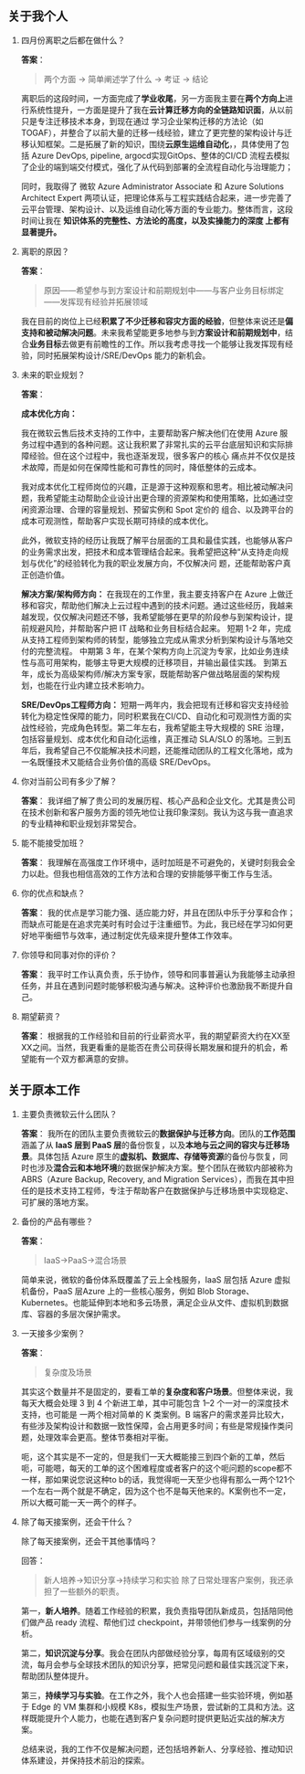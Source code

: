 ## 关于我个人
1. 四月份离职之后都在做什么？
    
    **答案**：
    > 两个方面 → 简单阐述学了什么 → 考证 → 结论
   
    离职后的这段时间，一方面完成了**学业收尾**，另一方面我主要在**两个方向上**进行系统性提升，一方面是提升了我在**云计算迁移方向的全链路知识面**，从以前只是专注迁移技术本身，到现在通过 学习企业架构迁移的方法论（如TOGAF），并整合了以前大量的迁移一线经验，建立了更完整的架构设计与迁移认知框架。二是拓展了新的知识，围绕**云原生运维自动化**，，具体使用了包括 Azure DevOps, pipeline, argocd实现GitOps、整体的CI/CD 流程去模拟了企业的端到端交付模式，强化了从代码到部署的全流程自动化与治理能力；

    同时，我取得了 微软 Azure Administrator Associate 和 Azure Solutions Architect Expert 两项认证，把理论体系与工程实践结合起来，进一步完善了云平台管理、架构设计、以及运维自动化等方面的专业能力。整体而言，这段时间让我在 **知识体系的完整性、方法论的高度，以及实操能力的深度 上都有显著提升。**


2. 离职的原因？

    **答案**：
    > 原因——希望参与到方案设计和前期规划中——与客户业务目标绑定——发挥现有经验并拓展领域
    
    我在目前的岗位上已经**积累了不少迁移和容灾方面的经验**，但整体来说还是**偏支持和被动解决问题**。未来我希望能更多地参与到**方案设计和前期规划中**，结合**业务目标**去做更有前瞻性的工作。所以我考虑寻找一个能够让我发挥现有经验，同时拓展架构设计/SRE/DevOps 能力的新机会。

3. 未来的职业规划？

    **答案**：

    **成本优化方向：**
   
   我在微软云售后技术支持的工作中，主要帮助客户解决他们在使用 Azure 服务过程中遇到的各种问题。这让我积累了非常扎实的云平台底层知识和实际排障经验。但在这个过程中，我也逐渐发现，很多客户的核心    痛点并不仅仅是技术故障，而是如何在保障性能和可靠性的同时，降低整体的云成本。

    我对成本优化工程师岗位的兴趣，正是源于这种观察和思考。相比被动解决问题，我希望能主动帮助企业设计出更合理的资源架构和使用策略，比如通过空闲资源治理、合理的容量规划、预留实例和 Spot 定价的    组合、以及跨平台的成本可观测性，帮助客户实现长期可持续的成本优化。

    此外，微软支持的经历让我既了解平台层面的工具和最佳实践，也能够从客户的业务需求出发，把技术和成本管理结合起来。我希望把这种“从支持走向规划与优化”的经验转化为我的职业发展方向，不仅解决问    题，还能帮助客户真正创造价值。
   
    **解决方案/架构师方向：**
    在我现在的工作里，我主要支持客户在 Azure 上做迁移和容灾，帮助他们解决上云过程中遇到的技术问题。通过这些经历，我越来越发现，仅仅解决问题还不够，我希望能够在更早的阶段参与到架构设计，提前规避风险，并帮助客户把 IT 战略和业务目标结合起来。
    短期 1-2 年，完成从支持工程师到架构师的转型，能够独立完成从需求分析到架构设计与落地交付的完整流程。
    中期第 3 年，在某个架构方向上沉淀为专家，比如业务连续性与高可用架构，能够主导更大规模的迁移项目，并输出最佳实践。
    到第五年，成长为高级架构师/解决方案专家，既能帮助客户做战略层面的架构规划，也能在行业内建立技术影响力。

    **SRE/DevOps工程师方向：**
    短期一两年内，我会把现有迁移和容灾支持经验转化为稳定性保障的能力，同时积累我在CI/CD、自动化和可观测性方面的实战性经验，完成角色转型。第二年左右，我希望能主导大规模的 SRE 治理，包括容量规划、成本优化和自动化运维，真正推动 SLA/SLO 的落地。三到五年后，我希望自己不仅能解决技术问题，还能推动团队的工程文化落地，成为一名既懂技术又能结合业务价值的高级 SRE/DevOps。

5. 你对当前公司有多少了解？
    
    **答案**：
    我详细了解了贵公司的发展历程、核心产品和企业文化。尤其是贵公司在技术创新和客户服务方面的领先地位让我印象深刻。我认为这与我一直追求的专业精神和职业规划非常契合。

6. 能不能接受加班？
    
    **答案**：
    我理解在高强度工作环境中，适时加班是不可避免的，关键时刻我会全力以赴。但我也相信高效的工作方法和合理的安排能够平衡工作与生活。

7. 你的优点和缺点？
    
    **答案**：
    我的优点是学习能力强、适应能力好，并且在团队中乐于分享和合作；而缺点可能是在追求完美时有时会过于注重细节。为此，我已经在学习如何更好地平衡细节与效率，通过制定优先级来提升整体工作效率。
    
6. 你领导和同事对你的评价？

    **答案**：
    我平时工作认真负责，乐于协作，领导和同事普遍认为我能够主动承担任务，并且在遇到问题时能够积极沟通与解决。这种评价也激励我不断提升自己。

7. 期望薪资？

    **答案**：
    根据我的工作经验和目前的行业薪资水平，我的期望薪资大约在XX至XX之间。当然，我更看重的是能否在贵公司获得长期发展和提升的机会，希望能有一个双方都满意的安排。

## 关于原本工作
1. 主要负责微软云什么团队？
    
    **答案**：
    我所在的团队主要负责微软云的**数据保护与迁移方向**。团队的**工作范围**涵盖了从 **IaaS 层到 PaaS 层**的备份恢复，以及**本地与云之间的容灾与迁移场景**。具体包括 Azure 原生的**虚拟机、数据库、存储等资源**的备份与恢复，同时也涉及**混合云和本地环境**的数据保护解决方案。整个团队在微软内部被称为 ABRS（Azure Backup, Recovery, and Migration Services），而我在其中担任的是技术支持工程师，专注于帮助客户在数据保护与迁移场景中实现稳定、可扩展的落地方案。

2. 备份的产品有哪些？
    
    **答案**：
    > IaaS→PaaS→混合场景 

    简单来说，微软的备份体系既覆盖了云上全栈服务，IaaS 层包括 Azure 虚拟机备份，PaaS 层Azure 上的一些核心服务，例如 Blob Storage、Kubernetes。也能延伸到本地和多云场景，满足企业从文件、虚拟机到数据库、容器的多层次保护需求。

3. 一天接多少案例？
    
    **答案**：
    > 复杂度及场景

    其实这个数量并不是固定的，要看工单的**复杂度和客户场景**。但整体来说，我每天大概会处理 3 到 4 个新进工单，其中可能包含 1–2 个一对一的深度技术支持，也可能是 一两个相对简单的 K 类案例。B 端客户的需求差异比较大，有些涉及架构设计和数据一致性保障，会占用更多时间；有些是常规操作类问题，处理效率会更高。整体节奏相对平衡。

    呃，这个其实是不一定的，但是我们一天大概能接三到四个新的工单，然后呃，可能嗯，每天的工单的这个困难程度或者客户的这个呃问题的scope都不一样，那如果说您说这种to b的话，我觉得呃一天至少也得有那么一两个121个一个左右一两个就是不确定，因为这个也不是每天他来的。K案例也不一定，所以大概可能一天一两个的样子。

4. 除了每天接案例，还会干什么？

    除了每天接案例，还会干其他事情吗？

    回答：
    > 新人培养→知识分享→持续学习和实验
    除了日常处理客户案例，我还承担了一些额外的职责。

    第一，**新人培养**。随着工作经验的积累，我负责指导团队新成员，包括陪同他们做产品 ready 流程、帮他们过 checkpoint，并带领他们参与一线案例的分析。

    第二，**知识沉淀与分享**。我会在团队内部做经验分享，每周有区域级别的交流，每月会参与全球技术团队的知识分享，把常见问题和最佳实践沉淀下来，帮助团队整体提升。

    第三，**持续学习与实验**。在工作之外，我个人也会搭建一些实验环境，例如基于 Edge 的 VM 集群和小规模 K8s，模拟生产场景，尝试新的工具和方法。这样既能提升个人能力，也能在遇到客户复杂问题时提供更贴近实战的解决方案。

    总结来说，我的工作不仅是解决问题，还包括培养新人、分享经验、推动知识体系建设，并保持技术前沿的探索。
